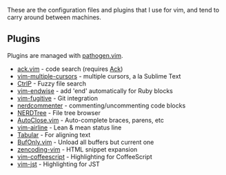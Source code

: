 These are the configuration files and plugins that I use for vim, and tend to carry around between machines.

## Plugins
Plugins are managed with [pathogen.vim](http://www.vim.org/scripts/script.php?script_id=2332).
* [ack.vim](https://github.com/mileszs/ack.vim) - code search (requires [Ack](http://beyondgrep.com/))
* [vim-multiple-cursors](https://github.com/terryma/vim-multiple-cursors) - multiple cursors, a la Sublime Text
* [CtrlP](https://github.com/kien/ctrlp.vim) - Fuzzy file search
* [vim-endwise](https://github.com/tpope/vim-endwise) - add 'end' automatically for Ruby blocks
* [vim-fugitive](https://github.com/tpope/vim-fugitive) - Git integration
* [nerdcommenter](http://www.vim.org/scripts/script.php?script_id=1218) - commenting/uncommenting code blocks
* [NERDTree](http://www.vim.org/scripts/script.php?script_id=1658) - File tree browser
* [AutoClose.vim](http://www.vim.org/scripts/script.php?script_id=1849) - Auto-complete braces, parens, etc
* [vim-airline](https://github.com/bling/vim-airline) - Lean & mean status line
* [Tabular](https://github.com/godlygeek/tabular) - For aligning text
* [BufOnly.vim](http://www.vim.org/scripts/script.php?script_id=1071) - Unload all buffers but current one
* [zencoding-vim](https://github.com/mattn/zencoding-vim) - HTML snippet expansion
* [vim-coffeescript](https://github.com/kchmck/vim-coffee-script) - Highlighting for CoffeeScript
* [vim-jst](https://github.com/briancollins/vim-jst) - Highlighting for JST

